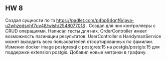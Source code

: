 ## HW 8

Создал сущности по тз https://padlet.com/p4bp94qnf6/java-u2whzedsnhf7uv48/wish/2548077018 .
Создал для них контроллеры с CRUD операциями. Написал тесты для них.
OrderController имеет возможность пагинации результатов.
UserController в  HandymanService может выводить всех пользователей отсортированных по фамилии.
Изменил docker image postgresql с postgres:15 на postgis/postgis:15 для поддержки extension postgis.
Добавил новые метрики в графану.
